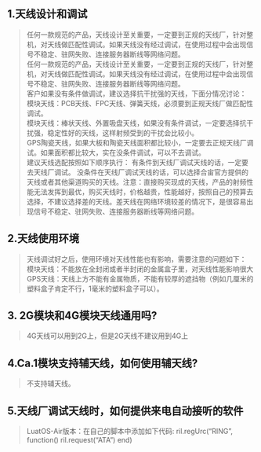 ## 1.天线设计和调试
> 任何一款规范的产品，天线设计至关重要，一定要到正规的天线厂，针对整机，对天线做匹配性调试。如果天线没有经过调试，在使用过程中会出现信号不稳定、驻网失败、连接服务器断线等网络问题。<br>
> 任何一款规范的产品，天线设计至关重要，一定要到正规的天线厂，针对整机，对天线做匹配性调试。如果天线没有经过调试，在使用过程中会出现信号不稳定、驻网失败、连接服务器断线等网络问题。<br>
> 客户如果没有条件做调试，建议选择抗干扰强的天线，下面分情况讨论：<br>
> 模块天线：PCB天线、FPC天线、弹簧天线，必须要到正规天线厂做匹配性调试。<br>
> 模块天线：棒状天线、外置吸盘天线，如果没有条件调试，一定要选择抗干扰强，稳定性好的天线，这样射频受到的干扰会比较小。<br>
> GPS陶瓷天线，如果大板和陶瓷天线面积都比较小，一定要去正规天线厂调试。如果面积都比较大，实在没条件调试，可以不去调试。<br>
> 建议天线选配按照如下顺序执行：
> 有条件到天线厂调试天线的话，一定要去天线厂调试。
> 没条件在天线厂调试天线的话，可以选择合宙官方提供的天线或者其他渠道购买的天线。注意：直接购买现成的天线，产品的射频性能无法发挥到最优，购买天线时，价格越贵，性能越好，按照自己的预算去选择，不建议选择差的天线。差天线在网络环境较差的情况下，是很容易出现信号不稳定、驻网失败、连接服务器断线等网络问题。

## 2.天线使用环境
>天线调试好之后，使用环境对天线性能也有影响，需要注意的问题如下：
>模块天线：不能放在全封闭或者半封闭的金属盒子里，对天线性能影响很大
>GPS天线：天线上方不能有金属物质，不能有较厚的遮挡物（例如几厘米的塑料盒子肯定不行，1毫米的塑料盒子可以）。

## 3. 2G模块和4G模块天线通用吗?
>4G天线可以用到2G上，但是2G天线不建议用到4G上

## 4.Ca.1模块支持辅天线，如何使用辅天线?
>不支持辅天线。

## 5.天线厂调试天线时，如何提供来电自动接听的软件
>LuatOS-Air版本：在自己的脚本中添加如下代码:
>ril.regUrc(“RING”, function() ril.request(“ATA”) end)
